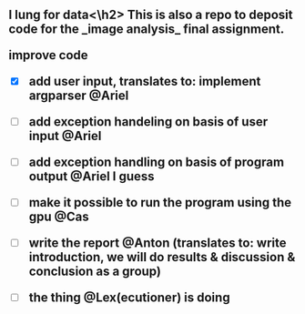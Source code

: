 <h2>I lung for data<\h2>
This is also a repo to deposit code for the _image analysis_ final assignment.

improve code
- [x] add user input, translates to: implement argparser @Ariel
- [ ] add exception handeling on basis of user input @Ariel
- [ ] add exception handling on basis of program output @Ariel I guess
- [ ] make it possible to run the program using the gpu @Cas
- [ ] write the report @Anton (translates to: write introduction, we will do results & discussion &  conclusion as a group)
- [ ] the thing @Lex(ecutioner) is doing 

